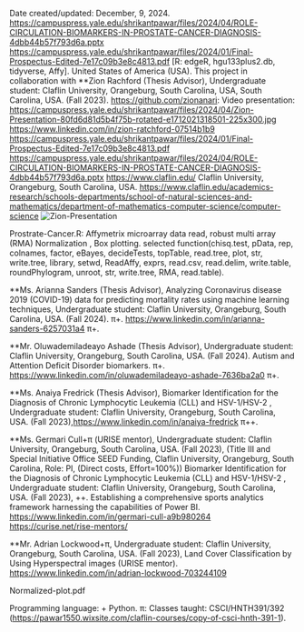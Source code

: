 Date created/updated: December, 9, 2024.
https://campuspress.yale.edu/shrikantpawar/files/2024/04/ROLE-CIRCULATION-BIOMARKERS-IN-PROSTATE-CANCER-DIAGNOSIS-4dbb44b57f793d6a.pptx
https://campuspress.yale.edu/shrikantpawar/files/2024/01/Final-Prospectus-Edited-7e17c09b3e8c4813.pdf
[R: edgeR, hgu133plus2.db, tidyverse, Affy]. United States of America (USA).
This project in collaboration with **Zion Rachford (Thesis Advisor), Undergraduate student: Claflin University, Orangeburg, South Carolina, USA, South Carolina, USA. (Fall 2023). https://github.com/zionanari: Video presentation:  https://campuspress.yale.edu/shrikantpawar/files/2024/04/Zion-Presentation-80fd6d81d5b4f75b-rotated-e1712021318501-225x300.jpg
https://www.linkedin.com/in/zion-ratchford-07514b1b9
https://campuspress.yale.edu/shrikantpawar/files/2024/01/Final-Prospectus-Edited-7e17c09b3e8c4813.pdf
https://campuspress.yale.edu/shrikantpawar/files/2024/04/ROLE-CIRCULATION-BIOMARKERS-IN-PROSTATE-CANCER-DIAGNOSIS-4dbb44b57f793d6a.pptx
https://www.claflin.edu/ Claflin University, Orangeburg, South Carolina, USA. https://www.claflin.edu/academics-research/schools-departments/school-of-natural-sciences-and-mathematics/department-of-mathematics-computer-science/computer-science
![Zion-Presentation](https://github.com/spawar2/Prostrate-Cancer-Biomarker-Analysis/assets/25118302/519fff40-bf7a-46bd-af63-3e158e722738)

Prostrate-Cancer.R: Affymetrix microarray data read, robust multi array (RMA) Normalization , Box plotting.
selected function(chisq.test, pData, rep, colnames, factor, eBayes, decideTests, topTable, read.tree, plot, str, write.tree, library, setwd, ReadAffy, exprs, read.csv, read.delim, write.table, roundPhylogram, unroot, str, write.tree, RMA, read.table).

**Ms. Arianna Sanders (Thesis Advisor), Analyzing Coronavirus disease 2019 (COVID-19) data for predicting mortality rates using machine learning techniques, Undergraduate student: Claflin University, Orangeburg, South Carolina, USA. (Fall 2024). π​+. https://www.linkedin.com/in/arianna-sanders-6257031a4 π​+.

**Mr. Oluwademiladeayo Ashade (Thesis Advisor), Undergraduate student: Claflin University, Orangeburg, South Carolina, USA. (Fall 2024). Autism and Attention Deficit Disorder biomarkers. π​+.​ https://www.linkedin.com/in/oluwademiladeayo-ashade-7636ba2a0 π​+.

​**Ms. Anaiya Fredrick (Thesis Advisor), Biomarker Identification for the Diagnosis of Chronic Lymphocytic Leukemia (CLL) and HSV-1/HSV-2 , Undergraduate student: Claflin University, Orangeburg, South Carolina, USA. (Fall 2023),https://www.linkedin.com/in/anaiya-fredrick π​++.

**Ms. Germari Cull+π (URISE mentor), Undergraduate student: Claflin University, Orangeburg, South Carolina, USA. (Fall 2023), (Title III and Special Initiative Office SEED Funding, Claflin University, Orangeburg, South Carolina, Role: PI, (Direct costs, Effort=100%)) Biomarker Identification for the Diagnosis of Chronic Lymphocytic Leukemia (CLL) and HSV-1/HSV-2 , Undergraduate student: Claflin University, Orangeburg, South Carolina, USA. (Fall 2023), ++. Establishing a comprehensive sports analytics framework harnessing the capabilities of Power BI. https://www.linkedin.com/in/germari-cull-a9b980264 https://curise.net/rise-mentors/ 

**Mr. Adrian Lockwood+π, Undergraduate student: Claflin University, Orangeburg, South Carolina, USA. (Fall 2023), Land Cover Classification by Using Hyperspectral images (URISE mentor). https://www.linkedin.com/in/adrian-lockwood-703244109  


Normalized-plot.pdf

Programming language: + Python.
π: Classes taught: CSCI/HNTH391/392 (https://pawar1550.wixsite.com/claflin-courses/copy-of-csci-hnth-391-1).
